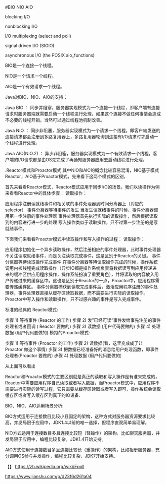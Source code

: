 #BIO NIO AIO

blocking I/O

nonblocking I/O

I/O multiplexing (select and poll)

signal driven I/O (SIGIO)

asynchronous I/O (the POSIX aio_functions)

BIO是一个连接一个线程。

NIO是一个请求一个线程。

AIO是一个有效请求一个线程。

Java对BIO、NIO、AIO的支持：

Java BIO ： 同步并阻塞，服务器实现模式为一个连接一个线程，即客户端有连接请求时服务器端就需要启动一个线程进行处理，如果这个连接不做任何事情会造成不必要的线程开销，当然可以通过线程池机制改善。

Java NIO ： 同步非阻塞，服务器实现模式为一个请求一个线程，即客户端发送的连接请求都会注册到多路复用器上，多路复用器轮询到连接有I/O请求时才启动一个线程进行处理。

Java AIO(NIO.2) ： 异步非阻塞，服务器实现模式为一个有效请求一个线程，客户端的I/O请求都是由OS先完成了再通知服务器应用去启动线程进行处理，


.Reactor模式和Proactor模式
其中NIO和AIO的概念比较容易混淆，NIO基于模式Reactor，AIO基于Proactor模式，先来看下这两个模式的区别，

首先来看看Reactor模式，Reactor模式应用于同步I/O的场景。我们以读操作为例来看看Reactor中的具体步骤：
读取操作：

应用程序注册读就绪事件和相关联的事件处理器到时间分离器上（对应的selector）
事件分离器等待事件的发生
当发生读就绪事件的时候，事件分离器调用第一步注册的事件处理器
事件处理器首先执行实际的读取操作，然后根据读取到的内容进行进一步的处理
写入操作类似于读取操作，只不过第一步注册的是写就绪事件。

下面我们来看看Proactor模式中读取操作和写入操作的过程：
读取操作：

应用程序初始化一个异步读取操作，然后注册相应的事件处理器，此时事件处理器不关注读取就绪事件，而是关注读取完成事件，这是区别于Reactor的关键。
事件分离器等待读取操作完成事件
在事件分离器等待读取操作完成的时候，操作系统调用内核线程完成读取操作（异步IO都是操作系统负责将数据读写到应用传递进来的缓冲区供应用程序操作，操作系统扮演了重要角色），并将读取的内容放入用户传递过来的缓存区中。这也是区别于Reactor的一点，Proactor中，应用程序需要传递缓存区。
事件分离器捕获到读取完成事件后，激活应用程序注册的事件处理器，事件处理器直接从缓存区读取数据，而不需要进行实际的读取操作。
Proactor中写入操作和读取操作，只不过感兴趣的事件是写入完成事件。


标准的经典的 Reactor模式:

步骤 1) 等待事件 (Reactor 的工作)
步骤 2) 发”已经可读”事件发给事先注册的事件处理者或者回调 ( Reactor 要做的)
步骤 3) 读数据 (用户代码要做的)
步骤 4) 处理数据 (用户代码要做的)
模拟的Proactor模式:

步骤 1) 等待事件 (Proactor 的工作)
步骤 2) 读数据(看，这里变成成了让 Proactor 做这个事情)
步骤 3) 把数据已经准备好的消息给用户处理函数，即事件处理者(Proactor 要做的)
步骤 4) 处理数据 (用户代码要做的)

从上面可以看出

Reactor和Proactor模式的主要区别就是真正的读取和写入操作是有谁来完成的，Reactor中需要应用程序自己读取或者写入数据，而Proactor模式中，应用程序不需要进行实际的读写过程，它只需要从缓存区读取或者写入即可，操作系统会读取缓存区或者写入缓存区到真正的IO设备.




BIO、NIO、AIO适用场景分析:

BIO方式适用于连接数目比较小且固定的架构，这种方式对服务器资源要求比较高，并发局限于应用中，JDK1.4以前的唯一选择，但程序直观简单易理解。

NIO方式适用于连接数目多且连接比较短（轻操作）的架构，比如聊天服务器，并发局限于应用中，编程比较复杂，JDK1.4开始支持。

AIO方式使用于连接数目多且连接比较长（重操作）的架构，比如相册服务器，充分调用OS参与并发操作，编程比较复杂，JDK7开始支持。




【】
https://zh.wikipedia.org/wiki/Epoll

https://www.jianshu.com/p/d23f6d261a04